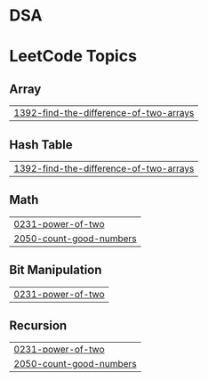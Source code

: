 # DSA
<!---LeetCode Topics Start-->
# LeetCode Topics
## Array
|  |
| ------- |
| [1392-find-the-difference-of-two-arrays](https://github.com/Suhatasmiya/DSA/tree/master/1392-find-the-difference-of-two-arrays) |
## Hash Table
|  |
| ------- |
| [1392-find-the-difference-of-two-arrays](https://github.com/Suhatasmiya/DSA/tree/master/1392-find-the-difference-of-two-arrays) |
## Math
|  |
| ------- |
| [0231-power-of-two](https://github.com/Suhatasmiya/DSA/tree/master/0231-power-of-two) |
| [2050-count-good-numbers](https://github.com/Suhatasmiya/DSA/tree/master/2050-count-good-numbers) |
## Bit Manipulation
|  |
| ------- |
| [0231-power-of-two](https://github.com/Suhatasmiya/DSA/tree/master/0231-power-of-two) |
## Recursion
|  |
| ------- |
| [0231-power-of-two](https://github.com/Suhatasmiya/DSA/tree/master/0231-power-of-two) |
| [2050-count-good-numbers](https://github.com/Suhatasmiya/DSA/tree/master/2050-count-good-numbers) |
<!---LeetCode Topics End-->